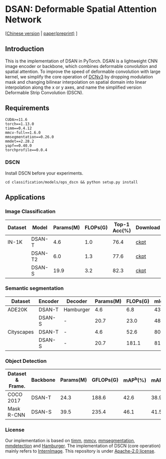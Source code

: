 # DSAN: Deformable Spatial Attention Network
\[[Chinese version](https://gitcode.com/weixin_43385826/DSAN_Deformable_Spatial_Attention) | [paper(preprint)](https://doi.org/10.36227/techrxiv.171328860.02479778/v1) \]
## Introduction
This is the implementation of DSAN in PyTorch. DSAN is a lightweight CNN image encoder or backbone, which combines deformable convolution and spatial attention. To improve the speed of deformable convolution with large kernel, we simplify the core operation of [DCNv3](https://github.com/OpenGVLab/InternImage/tree/master/classification/ops_dcnv3) by dropping modulation mask and changing bilinear interpolation on spatial domain into linear interpolation along the x or y axes, and name the simplified version Deformable Strip Convolution (DSCN).

## Requirements
    CUDA>=11.6
    torch==1.13.0
    timm==0.4.12
    mmcv-full==1.6.0
    mmsegmentation==0.26.0
    mmdet==2.28.2
    yapf==0.40.0
    torchprofile==0.0.4

### DSCN
Install DSCN before your experiments.

    cd classification/models/ops_dscn && python setup.py install

## Applications
### Image Classification

|Dataset|Model|Params(M)|FLOPs(G)|Top-1 Acc(%)|Download|
|-|-|-|-|-|-|
|IN-1K|DSAN-T|4.6|1.0|76.4|[ckpt](https://drive.google.com/file/d/13kzhzEBMaFJQ9bqSOyKx-uN0ufN45dkY/view?usp=sharing)|
||DSAN-T2|6.0|1.3|77.6|[ckpt](https://drive.google.com/file/d/1aiGgXTmHiorGoBXVQtuACGJhhYeVxrWl/view?usp=sharing)|
||DSAN-S|19.9|3.2|82.3|[ckpt](https://drive.google.com/file/d/1sBjIoUhwWZwmk8vnhkM8idu_faLRpliC/view?usp=sharing)|

### Semantic segmentation
|Dataset|Encoder|Decoder|Params(M)|FLOPs(G)|mIoU(MS)|Iterations|Download|
|-|-|-|-|-|-|-|-|
|ADE20K|DSAN-T|Hamburger|4.6|6.8|43.5|160K|[ckpt](https://drive.google.com/file/d/1SrWarGFufipUUbxCdkbXynz-kWaxGCUc/view?usp=sharing)|
||DSAN-S|-|20.7|23.0|48.8|160K|[ckpt](https://drive.google.com/file/d/1Is5_MYxWFIOUEG1AQ7wRMk4Xl8FDGRmT/view?usp=sharing)|
|Cityscapes|DSAN-T|-|4.6|52.6|80.0|80K|[ckpt](https://drive.google.com/file/d/1t8zbhSQ6FWbUWrV5pa8xc7aXU8s14wv8/view?usp=sharing)|
||DSAN-S|-|20.7|181.1|81.4|80K|[ckpt](https://drive.google.com/file/d/16O0cmW-sSpOumaJju99hagmd0wn3F9SK/view?usp=sharing)|

### Object Detection
|Dataset & Frame.|Backbone|Params(M)|GFLOPs(G)|mAP<sup>b</sup>(%)|mAP<sup>m</sup>(%)|Epochs|Download|
|-|-|-|-|-|-|-|-|
|COCO 2017|DSAN-T|24.3|188.6|42.6|38.9|12|[ckpt](https://drive.google.com/file/d/1tObK1d80nYuuI4Cq6VfXoPzsNXz0DVGq/view?usp=sharing)|
|Mask R-CNN|DSAN-S|39.5|235.4|46.1|41.5|12|[ckpt](https://drive.google.com/file/d/1G7EXX8iWhee51uEKYxa31DRD5UVG9c0o/view?usp=sharing)|

### License
Our implementation is based on [timm](https://github.com/huggingface/pytorch-image-models), [mmcv](https://github.com/open-mmlab/mmcv), [mmsegmentation](https://github.com/open-mmlab/mmsegmentation), [mmdetection](https://github.com/open-mmlab/mmdetection) and [Hamburger](https://github.com/Gsunshine/Enjoy-Hamburger). The implementation of DSCN (core operation) mainly refers to [InternImage](https://github.com/OpenGVLab/InternImage). This repository is under [Apache-2.0 license](https://github.com/MarcYugo/DSAN_Deformable_Spatial_Attention?tab=Apache-2.0-1-ov-file).
